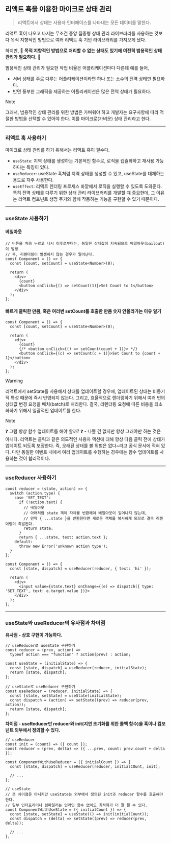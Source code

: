 ## 리액트 훅을 이용한 마이크로 상태 관리

> 리액트에서 상태는 사용자 인터페이스를 나타내는 모든 데이터를 말한다.

리액트 훅이 나오고 나서는 무조건 중앙 집중형 상태 관리 라이브러리를 사용하는 것보다 목적 지향적인 방법으로 여러 리액트 훅 기반 라이브러리를 가져오게 됐다.

하지만, 📌 **목적 지향적인 방법으로 처리할 수 없는 상태도 있기에 여전히 범용적인 상태 관리가 필요하다.** 📌

범용적인 상태 관리가 필요한 작업 비율은 어플리케이션마다 다른데 예를 들어,

- 서버 상태를 주로 다루는 어플리케이션이라면 하나 또는 소수의 전역 상태만 필요하다.
- 반면 풍부한 그래픽을 제공하는 어플리케이션은 많은 전역 상태가 필요하다.

> [!NOTE]
> 그래서, 범용적인 상태 관리를 위한 방법은 가벼워야 하고 개발자는 요구사항에 따라 적절한 방법을 선택할 수 있어야 한다. 이를 마이크로(가벼운) 상태 관리라고 한다.

---

### 리액트 훅 사용하기

마이크로 상태 관리를 하기 위해서는 리액트 훅이 필수다.

- `useState`: 지역 상태를 생성하는 기본적인 함수로, 로직을 캡슐화하고 재사용 가능하다는 특징이 있다.
- `useReducer`: useState 훅처럼 지역 상태를 생성할 수 있고, useState를 대체하는 용도로 자주 사용한다.
- `useEffect`: 리액트 렌더링 프로세스 바깥에서 로직을 실행할 수 있도록 도와준다. 특히 전역 상태를 다루기 위한 상태 관리 라이브러리를 개발할 떄 중요한데, 그 이유는 리액트 컴포넌트 생명 주기와 함께 작동하는 기능을 구현할 수 있기 때문이다.

---

### useState 사용하기

#### 베일아웃

```tsx
// 버튼을 처음 누르고 나서 이후로부터는, 동일한 상태값이 지속되므로 베일아웃(bailout)이 발생
// 즉, 리렌더링이 발생하지 않는 경우가 일어난다.
const Component = () => {
  const [count, setCount] = useState<Number>(0);

  return (
    <div>
      {count}
      <button onClick={() => setCount(1)}>Set Count to 1</button>
    </div>
  );
};
```

#### 빠르게 클릭한 만큼, 혹은 여러번 setCount를 호출한 만큼 숫자 안올라가는 이유 알기

```tsx
const Component = () => {
  const [count, setCount] = useState<Number>(0);

  return (
    <div>
      {count}
      {/* <button onClick={() => setCount(count + 1)}> */}
      <button onClick={(c) => setCount(c + 1)}>Set Count to {count + 1}</button>
    </div>
  );
};
```

> [!WARNING]
> 리액트에서 setState를 사용해서 상태를 업데이트할 경우에, 업데이트된 상태는 비동기적 특성 때문에 즉시 반영되지 않는다. 그리고, 효율적으로 렌더링하기 위해서 여러 번의 상태값 변경 요청을 배치(batch)로 처리한다. 결국, 리렌더링 요청에 따른 비용을 최소화하기 위해서 일괄적인 업데이트를 한다.

> [!NOTE]
> ❓ 그럼 항상 함수 업데이트를 해야 할까? ❓ - 나쁠 건 없지만 항상 그래야만 하는 것은 아니다. 리액트는 클릭과 같은 의도적인 사용자 액션에 대해 항상 다음 클릭 전에 상태가 업데이트 되도록 보장한다. 즉, 오래된 상태를 볼 위험은 없다~라고 공식 문서에 적혀 있다. 다만 동일한 이벤트 내에서 여러 업데이트를 수행하는 경우에는 함수 업데이트를 사용하는 것이 합리적이다.

---

### useReducer 사용하기

```tsx
const reducer = (state, action) => {
  switch (action.type) {
    case 'SET_TEXT':
      if (!action.text) {
        // 베일아웃
        // 아래처럼 state 객체 자체를 반환해야 베일아웃이 일어나지 않는데,
        // 만약 { ...state }을 반환한다면 새로운 객체를 복사하게 되므로 결국 리렌더링이 촉발된다.
        return state;
      }
      return { ...state, text: action.text };
    default:
      throw new Error('unknown action type');
  }
};

const Component = () => {
  const [state, dispatch] = useReducer(reducer, { text: 'hi' });

  return (
    <div>
      <input value={state.text} onChange={(e) => dispatch({ type: 'SET_TEXT', text: e.target.value })}>
    </div>
  );
};
```

---

### useState와 useReducer의 유사점과 차이점

**유사점 - 상호 구현이 가능하다.**

```tsx
// useReducer로 useState 구현하기
const reducer = (prev, action) =>
  typeof action === "function" ? action(prev) : action;

const useState = (initialState) => {
  const [state, dispatch] = useReducer(reducer, initialState);
  return [state, dispatch];
};
```

```tsx
// useState로 useReducer 구현하기
const useReducer = (reducer, initialState) => {
  const [state, setState] = useState(initialState);
  const dispatch = (action) => setState((prev) => reducer(prev, action));
  return [state, dispatch];
};
```

**차이점 - useReducer만 reducer와 init(지연 초기화를 위한 콜백 함수)을 훅이나 컴포넌트 외부에서 정의할 수 있다.**

```tsx
// useReducer
const init = (count) => ({ count });
const reducer = (prev, delta) => ({ ...prev, count: prev.count + delta });

const ComponentWithUseReducer = ({ initialCount }) => {
  const [state, dispatch] = useReducer(reducer, initialCOunt, init);

  // ...
};
```

```tsx
// useState
// 큰 차이점은 아니지만 useState는 외부에서 정의된 init과 reducer 함수를 호출해야 한다.
// 일부 인터프리터나 컴파일러는 인라인 함수 없이도 최적화가 더 잘 될 수 있다.
const ComponentWithUseState = ({ initialCount }) => {
  const [state, setState] = useState(() => init(initialCount));
  const dispatch = (delta) => setState((prev) => reducer(prev, delta));

  // ...
};
```
